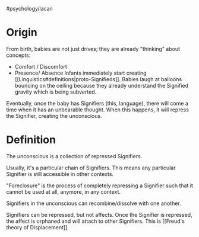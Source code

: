 #psychology/lacan 

# Origin

From birth, babies are not just drives; they are already "thinking" about concepts:
- Comfort / Discomfort
- Presence/ Absence
Infants immediately start creating [[Linguistics#definitions|proto-Signifieds]].
	Babies laugh at balloons bouncing on the ceiling because they already understand the Signified gravity which is being subverted.

Eventually, once the baby has Signifiers (this, language), there will come a time when it has an unbearable thought. When this happens, it will repress the Signifier, creating the unconscious.

# Definition

The unconscious is a collection of repressed Signifiers.

Usually, it's a particular chain of Signifiers. This means any particular Signifier is still accessible in other contexts.

"Foreclosure" is the process of completely repressing a Signifier such that it cannot be used at all, anymore, in any context.

Signifiers in the unconscious can recombine/dissolve with one another.

Signifiers can be repressed, but not affects. Once the Signifier is repressed, the affect is orphaned and will attach to other Signifiers. This is [[Freud's theory of Displacement]].